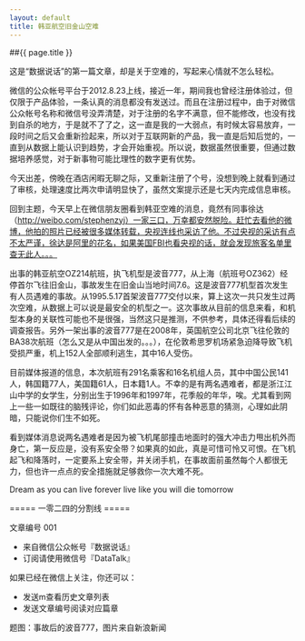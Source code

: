 ```yaml
---
layout: default
title: 韩亚航空旧金山空难
---
```

##{{ page.title }}


这是“数据说话”的第一篇文章，却是关于空难的，写起来心情就不怎么轻松。


微信的公众帐号平台于2012.8.23上线，接近一年，期间我也曾经注册体验过，但仅限于产品体验，一条认真的消息都没有发送过。而且在注册过程中，由于对微信公众帐号名称和微信号没弄清楚，对于注册的名字不满意，但不能修改，也没有找到自杀的地方，于是就不了了之，这一直是我的一大弱点，有时候太容易放弃，一段时间之后又会重新捡起来，所以对于互联网新的产品，我一直是后知后觉的，一直到从数据上能认识到趋势，才会开始重视。所以说，数据虽然很重要，但通过数据培养感觉，对于新事物可能比理性的数字更有优势。


今天出差，傍晚在酒店闲暇无聊之际，又重新注册了个号，没想到晚上就看到通过了审核，处理速度比两次申请明显快了，虽然文案提示还是七天内完成信息审核。


回到主题，今天早上在微信朋友圈看到韩亚空难的消息，竟然有同事徐达（http://weibo.com/stephenzyj）一家三口，万幸都安然脱险。赶忙去看他的微博，他拍的照片已经被很多媒体转载，央视连线也采访了他。不过央视的采访有点不太严谨，徐达是阿里的花名，如果美国FBI也看央视的话，就会发现旅客名单里查无此人。。。


出事的韩亚航空OZ214航班，执飞机型是波音777，从上海（航班号OZ362）经停首尔飞往旧金山，事故发生在旧金山当地时间7.6。这是波音777机型首次发生有人员遇难的事故。从1995.5.17首架波音777交付以来，算上这次一共只发生过两次空难，从数据上可以说是最安全的机型之一。这次事故从目前的信息来看，和机型本身的关联性可能也不是很强，当然这只是推测，不供参考，具体还得看后续的调查报告。另外一架出事的波音777是在2008年，英国航空公司北京飞往伦敦的BA38次航班（怎么又是从中国出发的。。。），在伦敦希思罗机场紧急迫降导致飞机受损严重，机上152人全部顺利逃生，其中16人受伤。


目前媒体报道的信息，本次航班有291名乘客和16名机组人员，其中中国公民141人，韩国籍77人，美国籍61人，日本籍1人。不幸的是有两名遇难者，都是浙江江山中学的女学生，分别出生于1996年和1997年，花季般的年华，唉。尤其看到网上一些一如既往的脑残评论，你们如此恶毒的怀有各种恶意的猜测，心理如此阴暗，只能说你们生不如死。


看到媒体消息说两名遇难者是因为被飞机尾部撞击地面时的强大冲击力甩出机外而身亡，第一反应是，没有系安全带？如果真的如此，真是可惜可怜又可恨。在飞机起飞和降落时，一定要系上安全带，并关闭手机，在事故面前虽然每个人都很无力，但也许一点点的安全措施就足够救你一次大难不死。


Dream as you can live forever
live like you will die tomorrow


===== 一零二四的分割线 =====


文章编号 001

* 来自微信公众帐号『数据说话』
* 订阅请使用微信号『DataTalk』

如果已经在微信上关注，你还可以：

* 发送m查看历史文章列表
* 发送文章编号阅读对应篇章

题图：事故后的波音777，图片来自新浪新闻